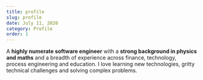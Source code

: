 ```yaml
---
title: profile
slug: profile
date: July 11, 2020
category: Profile
order: 1
---
```


A **highly numerate software engineer** with a **strong background in physics and maths** and a breadth of experience across finance, technology, process engineering and education. I love learning new technologies, gritty technical challenges and solving complex problems.
